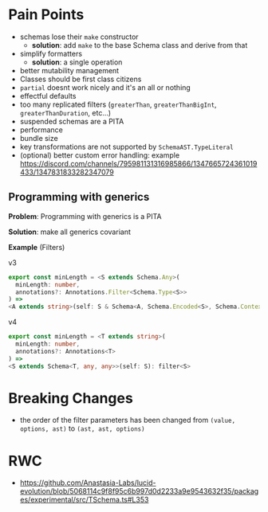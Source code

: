 # Pain Points

- schemas lose their `make` constructor
  - **solution**: add `make` to the base Schema class and derive from that
- simplify formatters
  - **solution**: a single operation
- better mutability management
- Classes should be first class citizens
- `partial` doesnt work nicely and it's an all or nothing
- effectful defaults
- too many replicated filters (`greaterThan`, `greaterThanBigInt`, `greaterThanDuration`, etc...)
- suspended schemas are a PITA
- performance
- bundle size
- key transformations are not supported by `SchemaAST.TypeLiteral`
- (optional) better custom error handling: example https://discord.com/channels/795981131316985866/1347665724361019433/1347831833282347079

## Programming with generics

**Problem**: Programming with generics is a PITA

**Solution**: make all generics covariant

**Example** (Filters)

v3

```ts
export const minLength = <S extends Schema.Any>(
  minLength: number,
  annotations?: Annotations.Filter<Schema.Type<S>>
) =>
<A extends string>(self: S & Schema<A, Schema.Encoded<S>, Schema.Context<S>>): filter<S>
```

v4

```ts
export const minLength = <T extends string>(
  minLength: number,
  annotations?: Annotations<T>
) =>
<S extends Schema<T, any, any>>(self: S): filter<S>
```

# Breaking Changes

- the order of the filter parameters has been changed from `(value, options, ast)` to `(ast, ast, options)`

# RWC

- https://github.com/Anastasia-Labs/lucid-evolution/blob/5068114c9f8f95c6b997d0d2233a9e9543632f35/packages/experimental/src/TSchema.ts#L353
